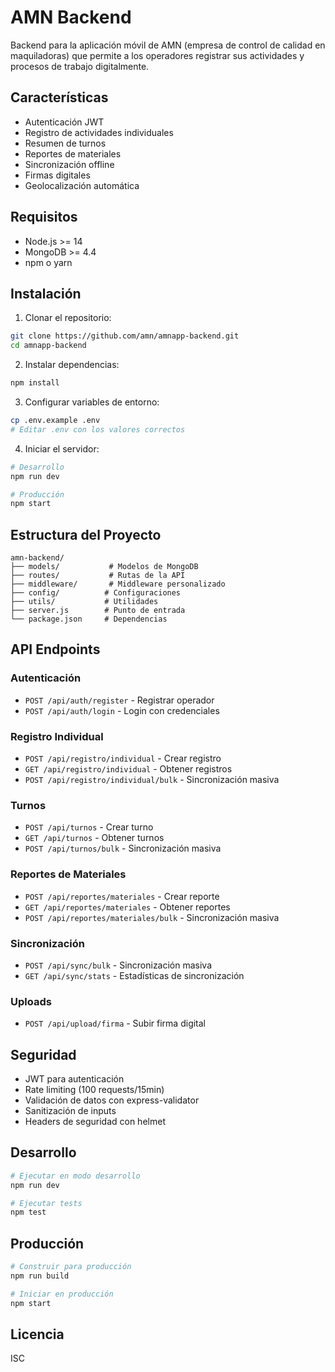 # AMN Backend

Backend para la aplicación móvil de AMN (empresa de control de calidad en maquiladoras) que permite a los operadores registrar sus actividades y procesos de trabajo digitalmente.

## Características

- Autenticación JWT
- Registro de actividades individuales
- Resumen de turnos
- Reportes de materiales
- Sincronización offline
- Firmas digitales
- Geolocalización automática

## Requisitos

- Node.js >= 14
- MongoDB >= 4.4
- npm o yarn

## Instalación

1. Clonar el repositorio:
```bash
git clone https://github.com/amn/amnapp-backend.git
cd amnapp-backend
```

2. Instalar dependencias:
```bash
npm install
```

3. Configurar variables de entorno:
```bash
cp .env.example .env
# Editar .env con los valores correctos
```

4. Iniciar el servidor:
```bash
# Desarrollo
npm run dev

# Producción
npm start
```

## Estructura del Proyecto

```
amn-backend/
├── models/           # Modelos de MongoDB
├── routes/           # Rutas de la API
├── middleware/       # Middleware personalizado
├── config/          # Configuraciones
├── utils/           # Utilidades
├── server.js        # Punto de entrada
└── package.json     # Dependencias
```

## API Endpoints

### Autenticación

- `POST /api/auth/register` - Registrar operador
- `POST /api/auth/login` - Login con credenciales

### Registro Individual

- `POST /api/registro/individual` - Crear registro
- `GET /api/registro/individual` - Obtener registros
- `POST /api/registro/individual/bulk` - Sincronización masiva

### Turnos

- `POST /api/turnos` - Crear turno
- `GET /api/turnos` - Obtener turnos
- `POST /api/turnos/bulk` - Sincronización masiva

### Reportes de Materiales

- `POST /api/reportes/materiales` - Crear reporte
- `GET /api/reportes/materiales` - Obtener reportes
- `POST /api/reportes/materiales/bulk` - Sincronización masiva

### Sincronización

- `POST /api/sync/bulk` - Sincronización masiva
- `GET /api/sync/stats` - Estadísticas de sincronización

### Uploads

- `POST /api/upload/firma` - Subir firma digital

## Seguridad

- JWT para autenticación
- Rate limiting (100 requests/15min)
- Validación de datos con express-validator
- Sanitización de inputs
- Headers de seguridad con helmet

## Desarrollo

```bash
# Ejecutar en modo desarrollo
npm run dev

# Ejecutar tests
npm test
```

## Producción

```bash
# Construir para producción
npm run build

# Iniciar en producción
npm start
```

## Licencia

ISC 